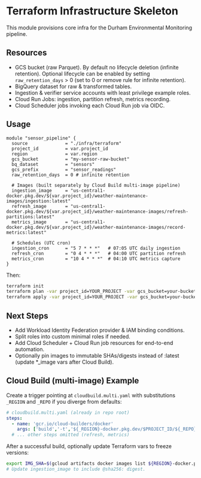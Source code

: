 # Terraform Infrastructure Skeleton

This module provisions core infra for the Durham Environmental Monitoring pipeline.

## Resources

* GCS bucket (raw Parquet). By default no lifecycle deletion (infinite retention). Optional lifecycle can be enabled by setting `raw_retention_days` > 0 (set to 0 or remove rule for infinite retention).
* BigQuery dataset for raw & transformed tables.
* Ingestion & verifier service accounts with least privilege example roles.
* Cloud Run Jobs: ingestion, partition refresh, metrics recording.
* Cloud Scheduler jobs invoking each Cloud Run job via OIDC.

## Usage

```hcl
module "sensor_pipeline" {
  source              = "./infra/terraform"
  project_id          = var.project_id
  region              = var.region
  gcs_bucket          = "my-sensor-raw-bucket"
  bq_dataset          = "sensors"
  gcs_prefix          = "sensor_readings"
  raw_retention_days  = 0 # infinite retention

  # Images (built separately by Cloud Build multi-image pipeline)
  ingestion_image     = "us-central1-docker.pkg.dev/${var.project_id}/weather-maintenance-images/ingestion:latest"
  refresh_image       = "us-central1-docker.pkg.dev/${var.project_id}/weather-maintenance-images/refresh-partitions:latest"
  metrics_image       = "us-central1-docker.pkg.dev/${var.project_id}/weather-maintenance-images/record-metrics:latest"

  # Schedules (UTC cron)
  ingestion_cron      = "5 7 * * *"   # 07:05 UTC daily ingestion
  refresh_cron        = "0 4 * * *"   # 04:00 UTC partition refresh
  metrics_cron        = "10 4 * * *"  # 04:10 UTC metrics capture
}
```

Then:

```bash
terraform init
terraform plan -var project_id=YOUR_PROJECT -var gcs_bucket=your-bucket-name
terraform apply -var project_id=YOUR_PROJECT -var gcs_bucket=your-bucket-name
```

## Next Steps

* Add Workload Identity Federation provider & IAM binding conditions.
* Split roles into custom minimal roles if needed.
* Add Cloud Scheduler + Cloud Run job resources for end-to-end automation.
* Optionally pin images to immutable SHAs/digests instead of :latest (update *_image vars after Cloud Build).

## Cloud Build (multi-image) Example

Create a trigger pointing at `cloudbuild.multi.yaml` with substitutions `_REGION` and `_REPO` if you diverge from defaults:

```yaml
# cloudbuild.multi.yaml (already in repo root)
steps:
  - name: 'gcr.io/cloud-builders/docker'
    args: ['build','-t','${_REGION}-docker.pkg.dev/$PROJECT_ID/${_REPO}/ingestion:${SHORT_SHA}','-t','${_REGION}-docker.pkg.dev/$PROJECT_ID/${_REPO}/ingestion:latest','--build-arg','APP_SCRIPT=src/data_collection/daily_data_collector.py','.' ]
  # ... other steps omitted (refresh, metrics)
```

After a successful build, optionally update Terraform vars to freeze versions:

```bash
export IMG_SHA=$(gcloud artifacts docker images list ${REGION}-docker.pkg.dev/$PROJECT_ID/${REPO} --format='value(DIGEST)' --filter='ingestion' | head -n1)
# Update ingestion_image to include @sha256: digest.
```
